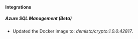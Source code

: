 #### Integrations
##### Azure SQL Management (Beta)
- Updated the Docker image to: *demisto/crypto:1.0.0.42817*.
